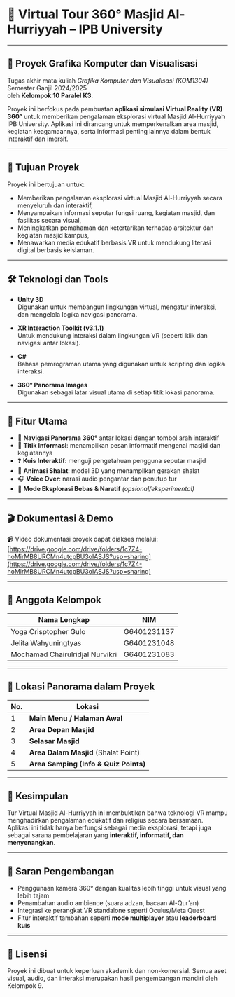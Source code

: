 # 🕌 Virtual Tour 360° Masjid Al-Hurriyyah – IPB University

---

## 📌 Proyek Grafika Komputer dan Visualisasi

Tugas akhir mata kuliah _Grafika Komputer dan Visualisasi (KOM1304)_ Semester Ganjil 2024/2025  
oleh **Kelompok 10 Paralel K3**.

Proyek ini berfokus pada pembuatan **aplikasi simulasi Virtual Reality (VR) 360°** untuk memberikan pengalaman eksplorasi virtual Masjid Al-Hurriyyah IPB University. Aplikasi ini dirancang untuk memperkenalkan area masjid, kegiatan keagamaannya, serta informasi penting lainnya dalam bentuk interaktif dan imersif.

---

## 🎯 Tujuan Proyek

Proyek ini bertujuan untuk:

- Memberikan pengalaman eksplorasi virtual Masjid Al-Hurriyyah secara menyeluruh dan interaktif,  
- Menyampaikan informasi seputar fungsi ruang, kegiatan masjid, dan fasilitas secara visual,  
- Meningkatkan pemahaman dan ketertarikan terhadap arsitektur dan kegiatan masjid kampus,  
- Menawarkan media edukatif berbasis VR untuk mendukung literasi digital berbasis keislaman.

---

## 🛠 Teknologi dan Tools

- **Unity 3D**  
  Digunakan untuk membangun lingkungan virtual, mengatur interaksi, dan mengelola logika navigasi panorama.

- **XR Interaction Toolkit (v3.1.1)**  
  Untuk mendukung interaksi dalam lingkungan VR (seperti klik dan navigasi antar lokasi).

- **C#**  
  Bahasa pemrograman utama yang digunakan untuk scripting dan logika interaksi.

- **360° Panorama Images**  
  Digunakan sebagai latar visual utama di setiap titik lokasi panorama.

---

## 🧩 Fitur Utama

- 🔄 **Navigasi Panorama 360°** antar lokasi dengan tombol arah interaktif  
- 📍 **Titik Informasi**: menampilkan pesan informatif mengenai masjid dan kegiatannya  
- ❓ **Kuis Interaktif**: menguji pengetahuan pengguna seputar masjid  
- 🧎 **Animasi Shalat**: model 3D yang menampilkan gerakan shalat  
- 🎧 **Voice Over**: narasi audio pengantar dan penutup tur  
- 🧭 **Mode Eksplorasi Bebas & Naratif** *(opsional/eksperimental)*

---

## 🎬 Dokumentasi & Demo

📹 Video dokumentasi proyek dapat diakses melalui:  
[https://drive.google.com/drive/folders/1c7Z4-hoMirMB8URCMn4utcpBU3oIASJS?usp=sharing](https://drive.google.com/drive/folders/1c7Z4-hoMirMB8URCMn4utcpBU3oIASJS?usp=sharing)  

---

## 👥 Anggota Kelompok

| Nama Lengkap                     | NIM         |
| -------------------------------- | ----------- |
| Yoga Crisptopher Gulo            | G6401231137 |
| Jelita Wahyuningtyas             | G6401231048 |
| Mochamad Chairulridjal Nurvikri  | G6401231083 |

---

## 🕌 Lokasi Panorama dalam Proyek

| No. | Lokasi                                |
| --- | ------------------------------------- |
| 1   | **Main Menu / Halaman Awal**          |
| 2   | **Area Depan Masjid**                 |
| 3   | **Selasar Masjid**                    |
| 4   | **Area Dalam Masjid** (Shalat Point)  |
| 5   | **Area Samping (Info & Quiz Points)** |

---

## 📝 Kesimpulan

Tur Virtual Masjid Al-Hurriyyah ini membuktikan bahwa teknologi VR mampu menghadirkan pengalaman edukatif dan religius secara bersamaan.  
Aplikasi ini tidak hanya berfungsi sebagai media eksplorasi, tetapi juga sebagai sarana pembelajaran yang **interaktif, informatif, dan menyenangkan**.

---

## 🔧 Saran Pengembangan

- Penggunaan kamera 360° dengan kualitas lebih tinggi untuk visual yang lebih tajam  
- Penambahan audio ambience (suara adzan, bacaan Al-Qur’an)  
- Integrasi ke perangkat VR standalone seperti Oculus/Meta Quest
- Fitur interaktif tambahan seperti **mode multiplayer** atau **leaderboard kuis**

---

## 📄 Lisensi

Proyek ini dibuat untuk keperluan akademik dan non-komersial. Semua aset visual, audio, dan interaksi merupakan hasil pengembangan mandiri oleh Kelompok 9.

